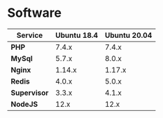 # Software

| Service  | Ubuntu 18.4 | Ubuntu 20.04 |
|-------------|-------------|-------------|
| **PHP**  | 7.4.x | 7.4.x |
| **MySql**  | 5.7.x | 8.0.x |
| **Nginx** | 1.14.x | 1.17.x |
| **Redis** | 4.0.x | 5.0.x |
| **Supervisor** | 3.3.x | 4.1.x |
| **NodeJS** | 12.x | 12.x |